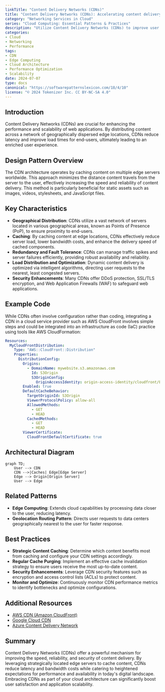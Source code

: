 ```yaml
---
linkTitle: "Content Delivery Networks (CDNs)"
title: "Content Delivery Networks (CDNs): Accelerating content delivery through edge locations"
category: "Networking Services in Cloud"
series: "Cloud Computing: Essential Patterns & Practices"
description: "Utilize Content Delivery Networks (CDNs) to improve user experience by delivering content with high performance and reliability through distributed edge locations."
categories:
- Cloud
- Networking
- Performance
tags:
- CDN
- Edge Computing
- Cloud Architecture
- Performance Optimization
- Scalability
date: 2024-07-07
type: docs
canonical: "https://softwarepatternslexicon.com/18/4/10"
license: "© 2024 Tokenizer Inc. CC BY-NC-SA 4.0"
---
```


## Introduction

Content Delivery Networks (CDNs) are crucial for enhancing the performance and scalability of web applications. By distributing content across a network of geographically dispersed edge locations, CDNs reduce latency and improve load times for end-users, ultimately leading to an enriched user experience.

## Design Pattern Overview

The CDN architecture operates by caching content on multiple edge servers worldwide. This approach minimizes the distance content travels from the server to the user, effectively increasing the speed and reliability of content delivery. This method is particularly beneficial for static assets such as images, videos, stylesheets, and JavaScript files.

## Key Characteristics

- **Geographical Distribution**: CDNs utilize a vast network of servers located in various geographical areas, known as Points of Presence (PoP), to ensure proximity to end-users.
- **Caching**: By caching content at edge locations, CDNs effectively reduce server load, lower bandwidth costs, and enhance the delivery speed of cached components.
- **Redundancy and Fault Tolerance**: CDNs can manage traffic spikes and server failures efficiently, providing robust availability and reliability.
- **Load Distribution and Optimization**: Dynamic content delivery is optimized via intelligent algorithms, directing user requests to the nearest, least congested servers.
- **Security Enhancements**: Many CDNs offer DDoS protection, SSL/TLS encryption, and Web Application Firewalls (WAF) to safeguard web applications.

## Example Code

While CDNs often involve configuration rather than coding, integrating a CDN in a cloud service provider such as AWS CloudFront involves simple steps and could be integrated into an infrastructure as code (IaC) practice using tools like AWS CloudFormation:

```yaml
Resources:
  MyCloudFrontDistribution:
    Type: "AWS::CloudFront::Distribution"
    Properties:
      DistributionConfig:
        Origins:
          - DomainName: mywebsite.s3.amazonaws.com
            Id: S3Origin
            S3OriginConfig:
              OriginAccessIdentity: origin-access-identity/cloudfront/E127EXAMPLE51Z
        Enabled: true
        DefaultCacheBehavior:
          TargetOriginId: S3Origin
          ViewerProtocolPolicy: allow-all
          AllowedMethods:
            - GET
            - HEAD
          CachedMethods:
            - GET
            - HEAD
        ViewerCertificate:
          CloudFrontDefaultCertificate: true
```

## Architectural Diagram

```mermaid
graph TD;
    User --> CDN
    CDN -->|Caches| Edge[Edge Server]
    Edge --> Origin[Origin Server]
    User --> Edge
```

## Related Patterns

- **Edge Computing**: Extends cloud capabilities by processing data closer to the user, reducing latency.
- **Geolocation Routing Pattern**: Directs user requests to data centers geographically nearest to the user for faster response.

## Best Practices

- **Strategic Content Caching**: Determine which content benefits most from caching and configure your CDN settings accordingly.
- **Regular Cache Purging**: Implement an effective cache invalidation strategy to ensure users receive the most up-to-date content.
- **Security Enhancements**: Leverage CDN security features such as encryption and access control lists (ACLs) to protect content.
- **Monitor and Optimize**: Continuously monitor CDN performance metrics to identify bottlenecks and optimize configurations.

## Additional Resources

- [AWS CDN (Amazon CloudFront)](https://aws.amazon.com/cloudfront/)
- [Google Cloud CDN](https://cloud.google.com/cdn)
- [Azure Content Delivery Network](https://azure.microsoft.com/en-us/services/cdn/)

## Summary

Content Delivery Networks (CDNs) offer a powerful mechanism for improving the speed, reliability, and security of content delivery. By leveraging strategically located edge servers to cache content, CDNs reduce latency and bandwidth costs while catering to heightened expectations for performance and availability in today's digital landscape. Embracing CDNs as part of your cloud architecture can significantly boost user satisfaction and application scalability.

